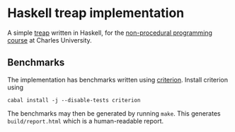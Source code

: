 # Haskell treap implementation
A simple [treap](https://en.wikipedia.org/wiki/Treap) written in Haskell, for the [non-procedural programming course](https://is.cuni.cz/studium/predmety/index.php?do=predmet&kod=NPRG005&skr=2017&fak=11320) at Charles University.

## Benchmarks
The implementation has benchmarks written using [criterion](http://www.serpentine.com/criterion/). Install criterion using
```
cabal install -j --disable-tests criterion
```
The benchmarks may then be generated by running `make`. This generates `build/report.html` which is a human-readable report.
